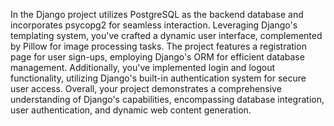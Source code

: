 In the Django project utilizes PostgreSQL as the backend database and incorporates psycopg2 for seamless interaction. Leveraging Django's templating system, you've crafted a dynamic user interface, complemented by Pillow for image processing tasks. The project features a registration page for user sign-ups, employing Django's ORM for efficient database management. Additionally, you've implemented login and logout functionality, utilizing Django's built-in authentication system for secure user access. Overall, your project demonstrates a comprehensive understanding of Django's capabilities, encompassing database integration, user authentication, and dynamic web content generation.
